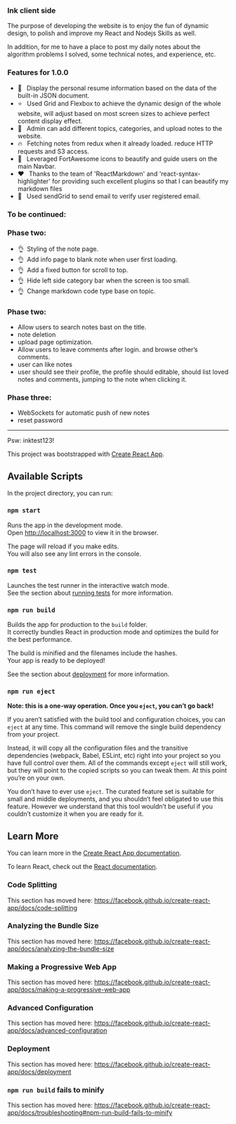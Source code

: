 ### **Ink client side**

The purpose of developing the website is to enjoy the fun of dynamic design, to polish and improve my React and Nodejs Skills as well.  

In addition, for me to have a place to post my daily notes about the algorithm problems I solved, some technical notes, and experience, etc.


### Features for 1.0.0

-  🥰 &ensp;Display the personal resume information based on the data of the built-in JSON document.
-  ⭐ &ensp;Used Grid and Flexbox to achieve the dynamic design of the whole website, will adjust based on most screen sizes to achieve perfect content display effect.
-  🚀 &ensp;Admin can add different topics, categories, and upload notes to the website.
-  🔥 &ensp;Fetching notes from redux when it already loaded. reduce HTTP requests and S3 access.
-  🍑 &ensp;Leveraged FortAwesome icons to beautify and guide users on the main Navbar.
-  ❤️ &ensp;Thanks to the team of 'ReactMarkdown' and 'react-syntax-highlighter' for providing such excellent plugins so that I can beautify my markdown files
-  📨 &ensp;Used sendGrid to send email to verify user registered email.

### To be continued: 

### Phase two: 

- 👌&ensp;Styling of the note page.
- 👌&ensp;Add info page to blank note when user first loading.
- 👌&ensp;Add a fixed button for scroll to top.
- 👌&ensp;Hide left side category bar when the screen is too small.
- 👌&ensp;Change markdown code type base on topic.

### Phase two:

- Allow users to search notes bast on the title.
- note deletion
- upload page optimization.
- Allow users to leave comments after login. and browse other’s comments.
- user can like notes
- user should see their profile, the profile should editable, should list loved notes and comments, jumping to the note when clicking it.

### Phase three:

- WebSockets for automatic push of new notes
- reset password

<hr>

Psw: inktest123! 


This project was bootstrapped with [Create React App](https://github.com/facebook/create-react-app).

## Available Scripts

In the project directory, you can run:

### `npm start`

Runs the app in the development mode.<br />
Open [http://localhost:3000](http://localhost:3000) to view it in the browser.

The page will reload if you make edits.<br />
You will also see any lint errors in the console.

### `npm test`

Launches the test runner in the interactive watch mode.<br />
See the section about [running tests](https://facebook.github.io/create-react-app/docs/running-tests) for more information.

### `npm run build`

Builds the app for production to the `build` folder.<br />
It correctly bundles React in production mode and optimizes the build for the best performance.

The build is minified and the filenames include the hashes.<br />
Your app is ready to be deployed!

See the section about [deployment](https://facebook.github.io/create-react-app/docs/deployment) for more information.

### `npm run eject`

**Note: this is a one-way operation. Once you `eject`, you can’t go back!**

If you aren’t satisfied with the build tool and configuration choices, you can `eject` at any time. This command will remove the single build dependency from your project.

Instead, it will copy all the configuration files and the transitive dependencies (webpack, Babel, ESLint, etc) right into your project so you have full control over them. All of the commands except `eject` will still work, but they will point to the copied scripts so you can tweak them. At this point you’re on your own.

You don’t have to ever use `eject`. The curated feature set is suitable for small and middle deployments, and you shouldn’t feel obligated to use this feature. However we understand that this tool wouldn’t be useful if you couldn’t customize it when you are ready for it.

## Learn More

You can learn more in the [Create React App documentation](https://facebook.github.io/create-react-app/docs/getting-started).

To learn React, check out the [React documentation](https://reactjs.org/).

### Code Splitting

This section has moved here: https://facebook.github.io/create-react-app/docs/code-splitting

### Analyzing the Bundle Size

This section has moved here: https://facebook.github.io/create-react-app/docs/analyzing-the-bundle-size

### Making a Progressive Web App

This section has moved here: https://facebook.github.io/create-react-app/docs/making-a-progressive-web-app

### Advanced Configuration

This section has moved here: https://facebook.github.io/create-react-app/docs/advanced-configuration

### Deployment

This section has moved here: https://facebook.github.io/create-react-app/docs/deployment

### `npm run build` fails to minify

This section has moved here: https://facebook.github.io/create-react-app/docs/troubleshooting#npm-run-build-fails-to-minify